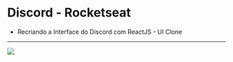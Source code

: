 # Discord - Rocketseat
- Recriando a Interface do Discord com ReactJS - UI Clone
-------------------------
![](https://gitlab.com/BrunoShimura/Discord/-/wikis/uploads/d523372889a02df9d21fd571e3daec9a/discord.png)
